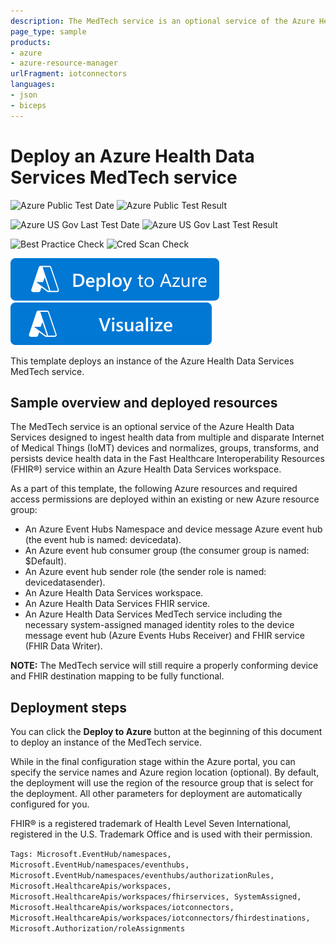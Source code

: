 ```yaml
---
description: The MedTech service is an optional service of the Azure Health Data Services designed to ingest health data from multiple and disparate Internet of Medical Things (IoMT) devices and normalizes, groups, transforms, and persists device health data in the Fast Healthcare Interoperability Resources (FHIR®) service within an Azure Health Data Services workspace.
page_type: sample
products:
- azure
- azure-resource-manager
urlFragment: iotconnectors
languages:
- json
- biceps
---
```

# Deploy an Azure Health Data Services MedTech service

![Azure Public Test Date](https://azurequickstartsservice.blob.core.windows.net/badges/quickstarts/microsoft.healthcareapis/workspaces/iotconnectors/PublicLastTestDate.svg)
![Azure Public Test Result](https://azurequickstartsservice.blob.core.windows.net/badges/quickstarts/microsoft.healthcareapis/workspaces/iotconnectors/PublicDeployment.svg)

![Azure US Gov Last Test Date](https://azurequickstartsservice.blob.core.windows.net/badges/quickstarts/microsoft.healthcareapis/workspaces/iotconnectors/FairfaxLastTestDate.svg)
![Azure US Gov Last Test Result](https://azurequickstartsservice.blob.core.windows.net/badges/quickstarts/microsoft.healthcareapis/workspaces/iotconnectors/FairfaxDeployment.svg)

![Best Practice Check](https://azurequickstartsservice.blob.core.windows.net/badges/quickstarts/microsoft.healthcareapis/workspaces/iotconnectors/BestPracticeResult.svg)
![Cred Scan Check](https://azurequickstartsservice.blob.core.windows.net/badges/quickstarts/microsoft.healthcareapis/workspaces/iotconnectors/CredScanResult.svg)

[![Deploy To Azure](https://raw.githubusercontent.com/Azure/azure-quickstart-templates/master/1-CONTRIBUTION-GUIDE/images/deploytoazure.svg?sanitize=true)](https://portal.azure.com/#create/Microsoft.Template/uri/https%3A%2F%2Fraw.githubusercontent.com%2FAzure%2Fazure-quickstart-templates%2Fmaster%2Fquickstarts%2Fmicrosoft.healthcareapis%2Fworkspaces%2Fiotconnectors%2Fazuredeploy.json)
[![Visualize](https://raw.githubusercontent.com/Azure/azure-quickstart-templates/master/1-CONTRIBUTION-GUIDE/images/visualizebutton.svg?sanitize=true)](http://armviz.io/#/?load=https%3A%2F%2Fraw.githubusercontent.com%2FAzure%2Fazure-quickstart-templates%2Fmaster%2Fquickstarts%2Fmicrosoft.healthcareapis%2Fworkspaces%2Fiotconnectors%2Fazuredeploy.json)

This template deploys an instance of the Azure Health Data Services MedTech service.

## Sample overview and deployed resources

The MedTech service is an optional service of the Azure Health Data Services designed to ingest health data from multiple and disparate Internet of Medical Things (IoMT) devices and normalizes, groups, transforms, and persists device health data in the Fast Healthcare Interoperability Resources (FHIR®) service within an Azure Health Data Services workspace.

As a part of this template, the following Azure resources and required access permissions are deployed within an existing or new Azure resource group:

* An Azure Event Hubs Namespace and device message Azure event hub (the event hub is named: devicedata).
* An Azure event hub consumer group (the consumer group is named: $Default).
* An Azure event hub sender role (the sender role is named: devicedatasender).
* An Azure Health Data Services workspace.
* An Azure Health Data Services FHIR service.
* An Azure Health Data Services MedTech service including the necessary system-assigned managed identity roles to the device message event   hub (Azure Events Hubs Receiver) and FHIR service (FHIR Data Writer).

**NOTE:** The MedTech service will still require a properly conforming device and FHIR destination mapping to be fully functional.

## Deployment steps

You can click the **Deploy to Azure** button at the beginning of this document to deploy an instance of the MedTech service.

While in the final configuration stage within the Azure portal, you can specify the service names and Azure region location (optional). By default, the deployment will use the region of the resource group that is select for the deployment. All other parameters for deployment are automatically configured for you.

FHIR® is a registered trademark of Health Level Seven International, registered in the U.S. Trademark Office and is used with their permission.

`Tags: Microsoft.EventHub/namespaces, Microsoft.EventHub/namespaces/eventhubs, Microsoft.EventHub/namespaces/eventhubs/authorizationRules, Microsoft.HealthcareApis/workspaces, Microsoft.HealthcareApis/workspaces/fhirservices, SystemAssigned, Microsoft.HealthcareApis/workspaces/iotconnectors, Microsoft.HealthcareApis/workspaces/iotconnectors/fhirdestinations, Microsoft.Authorization/roleAssignments`
